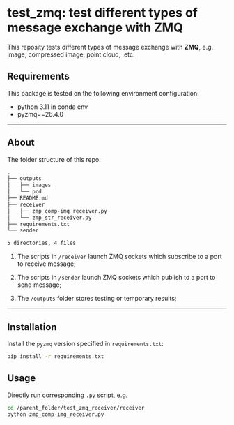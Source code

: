# test_zmq: test different types of message exchange with ZMQ

This reposity tests different types of message exchange with **ZMQ**, e.g. image, compressed image, point cloud, .etc.

## Requirements

This package is tested on the following environment configuration:

- python 3.11 in conda env
- pyzmq==26.4.0

---

## About

The folder structure of this repo:

```bash
.
├── outputs
│   ├── images
│   └── pcd
├── README.md
├── receiver
│   ├── zmp_comp-img_receiver.py
│   └── zmp_str_receiver.py
├── requirements.txt
└── sender

5 directories, 4 files
```

1. The scripts in `/receiver` launch ZMQ sockets which subscribe to a port to receive message;

2. The scripts in `/sender` launch ZMQ sockets which publish to a port to send message;

3. The `/outputs` folder stores testing or temporary results;

---

## Installation

Install the `pyzmq` version specified in `requirements.txt`:

```bash
pip install -r requirements.txt
```

## Usage

Directly run corresponding `.py` script, e.g.

```bash
cd /parent_folder/test_zmq_receiver/receiver
python zmp_comp-img_receiver.py
```